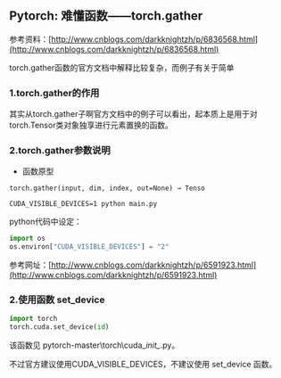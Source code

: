 ## Pytorch: 难懂函数——torch.gather

参考资料：[http://www.cnblogs.com/darkknightzh/p/6836568.html](http://www.cnblogs.com/darkknightzh/p/6836568.html)

torch.gather函数的官方文档中解释比较复杂，而例子有关于简单

### 1.torch.gather的作用

其实从torch.gather子啊官方文档中的例子可以看出，起本质上是用于对torch.Tensor类对象独享进行元素置换的函数。

### 2.torch.gather参数说明

* 函数原型

`torch.gather(input, dim, index, out=None) → Tenso`

```shell
CUDA_VISIBLE_DEVICES=1 python main.py
```

python代码中设定：

```python
import os
os.environ["CUDA_VISIBLE_DEVICES"] = "2"
```

参考网址：[http://www.cnblogs.com/darkknightzh/p/6591923.html](http://www.cnblogs.com/darkknightzh/p/6591923.html)

### 2.使用函数 set\_device

```python
import torch
torch.cuda.set_device(id)
```

该函数见 pytorch-master\torch\cuda\__init\__.py。

不过官方建议使用CUDA\_VISIBLE\_DEVICES，不建议使用 set\_device 函数。

